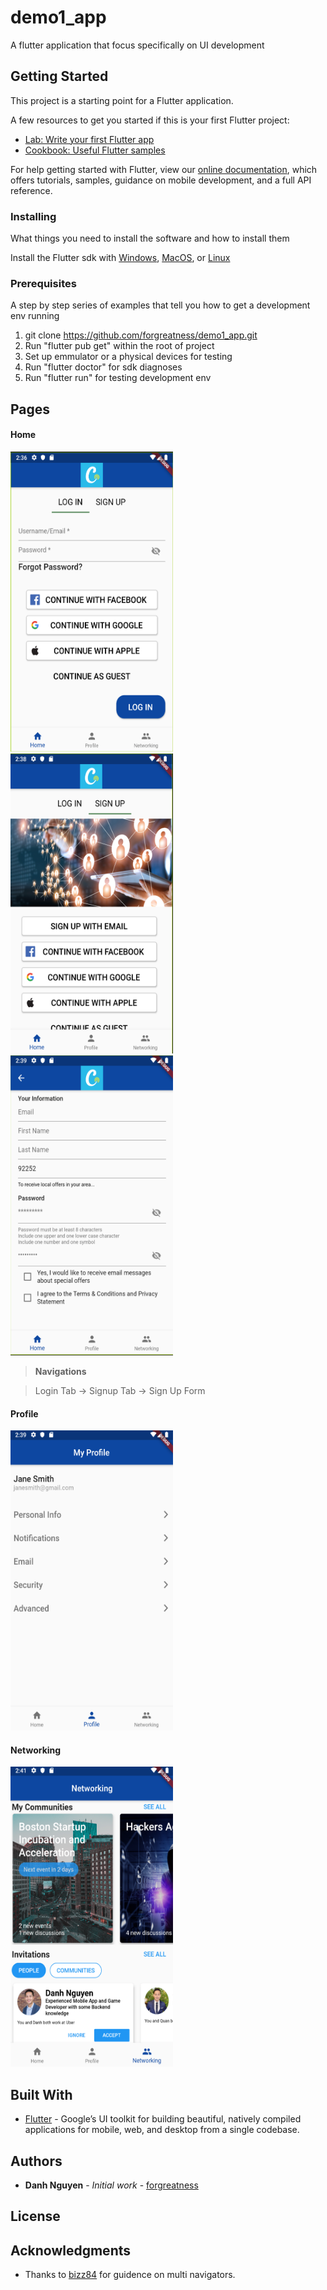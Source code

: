 # demo1_app

A flutter application that focus specifically on UI development

## Getting Started

This project is a starting point for a Flutter application.

A few resources to get you started if this is your first Flutter project:

- [Lab: Write your first Flutter app](https://flutter.dev/docs/get-started/codelab)
- [Cookbook: Useful Flutter samples](https://flutter.dev/docs/cookbook)

For help getting started with Flutter, view our
[online documentation](https://flutter.dev/docs), which offers tutorials,
samples, guidance on mobile development, and a full API reference.

### Installing

What things you need to install the software and how to install them

Install the Flutter sdk with [Windows](https://flutter.dev/docs/get-started/install/windows), [MacOS](https://flutter.dev/docs/get-started/install/macos), or [Linux](https://flutter.dev/docs/get-started/install/linux)

### Prerequisites

A step by step series of examples that tell you how to get a development env running

1. git clone https://github.com/forgreatness/demo1_app.git
2. Run "flutter pub get" within the root of project
3. Set up emmulator or a physical devices for testing
4. Run "flutter doctor" for sdk diagnoses
5. Run "flutter run" for testing development env

## Pages

#### Home

<p float="left">
  <img title="Login Tab" src="./pages_sample/home_login_tab.png" width="260" height="480"  />
  <img title="Signup Tab" src="./pages_sample/home_signup_tab.png" width="260" height="480" /> 
  <img title="Signup Form "src="./pages_sample/home_signup_form.png" width="260" height="480"/>
</p>

> **Navigations**

> Login Tab &rarr; Signup Tab &rarr; Sign Up Form

#### Profile

<img title="Profile Page" src="./pages_sample/profile.png" width="260" height="480">

#### Networking

<img title="Networking Page" src="./pages_sample/networking.png" width="260" height="480">

## Built With

* [Flutter](https://flutter.dev/) - Google’s UI toolkit for building beautiful, natively compiled applications for mobile, web, and desktop from a single codebase.

## Authors

* **Danh Nguyen** - *Initial work* - [forgreatness](https://github.com/forgreatness)

## License

## Acknowledgments

* Thanks to [bizz84](https://github.com/bizz84/nested-navigation-demo-flutter?source=post_page-----90eb6caa6dbf----------------------) for guidence on multi navigators. 